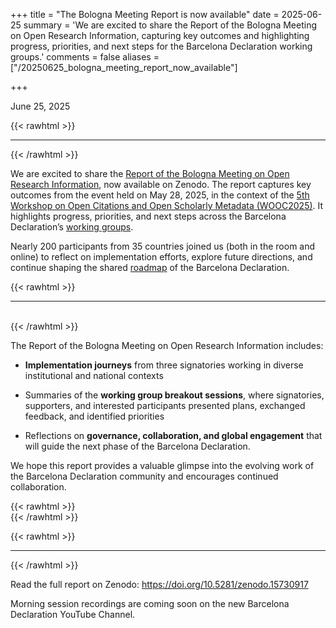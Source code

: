 +++
title = "The Bologna Meeting Report is now available"
date = 2025-06-25
summary = 'We are excited to share the Report of the Bologna Meeting on Open Research Information, capturing key outcomes and highlighting progress, priorities, and next steps for the Barcelona Declaration working groups.'
comments = false
aliases = ["/20250625_bologna_meeting_report_now_available"]

+++

June 25, 2025

{{< rawhtml >}}
<hr class="small">
{{< /rawhtml >}}

We are excited to share the [Report of the Bologna Meeting on Open Research Information](https://doi.org/10.5281/zenodo.15730917), now available on Zenodo. The report captures key outcomes from the event held on May 28, 2025, in the context of the [5th Workshop on Open Citations and Open Scholarly Metadata (WOOC2025)](https://doi.org/10.5281/zenodo.15730917). It highlights progress, priorities, and next steps across the Barcelona Declaration’s [working groups](/working_groups).

Nearly 200 participants from 35 countries joined us (both in the room and online) to reflect on implementation efforts, explore future directions, and continue shaping the shared [roadmap](/roadmap) of the Barcelona Declaration.

{{< rawhtml >}}
</br>
<hr class="small">
</br>
{{< /rawhtml >}}


The Report of the Bologna Meeting on Open Research Information includes:

- **Implementation journeys** from three signatories working in diverse institutional and national contexts


- Summaries of the **working group breakout sessions**, where signatories, supporters, and interested participants presented plans, exchanged feedback, and identified priorities


- Reflections on **governance, collaboration, and global engagement** that will guide the next phase of the Barcelona Declaration.

We hope this report provides a valuable glimpse into the evolving work of the Barcelona Declaration community and encourages continued collaboration.

{{< rawhtml >}}
</br>
{{< /rawhtml >}}

{{< rawhtml >}}
<hr class="small">
{{< /rawhtml >}}

Read the full report on Zenodo: https://doi.org/10.5281/zenodo.15730917 
  
Morning session recordings are coming soon on the new Barcelona Declaration YouTube Channel.

